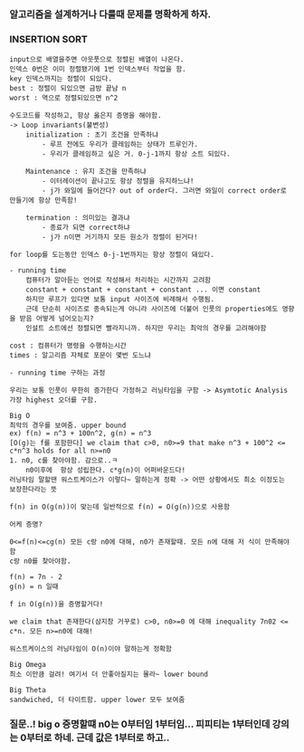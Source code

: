 ### 알고리즘을 설계하거나 다룰때 문제를 명확하게 하자.

### INSERTION SORT

    input으로 배열을주면 아웃풋으로 정렬된 배열이 나온다.
    인덱스 0번은 이미 정렬됐기에 1번 인덱스부터 작업을 함.
    key 인덱스까지는 정렬이 되있다.
    best : 정렬이 되있으면 금방 끝남 n
    worst : 역으로 정렬되있으면 n^2

    수도코드를 작성하고, 항상 옳은지 증명을 해야함.
    -> Loop invariants(불변성)
        initialization : 초기 조건을 만족하냐
            - 루프 전에도 우리가 클레임하는 상태가 트루인가.
            - 우리가 클레임하고 싶은 거. 0-j-1까지 항상 소트 되있다.

        Maintenance : 유지 조건을 만족하냐
            - 이터레이션이 끝나고도 항상 정렬을 유지하느냐!
            - j가 와일에 들어간다? out of order다. 그러면 와일이 correct order로 만들기에 항상 만족함!

        termination : 의미있는 결과냐
            - 종료가 되면 correct하냐
            - j가 n이면 거기까지 모든 원소가 정렬이 된거다!

    for loop를 도는동안 인덱스 0-j-1번까지는 항상 정렬이 돼있다.

    - running time
        컴퓨터가 알아듣는 언어로 작성해서 처리하는 시간까지 고려함
        constant + constant + constant + constant ... 이면 constant
        하지만 루프가 있다면 보통 input 사이즈에 비례해서 수행됨.
        근데 단순히 사이즈로 종속되는게 아니라 사이즈에 더불어 인풋의 properties에도 영향을 받음 어떻게 넘어오는지?
        인설트 소트에선 정렬되면 빨라지니까. 하지만 우리는 최악의 경우를 고려해야함

    cost : 컴퓨터가 명령을 수행하는시간
    times : 알고리즘 자체로 포문이 몇번 도느냐

    - running time 구하는 과정

    우리는 보통 인풋이 무한히 증가한다 가정하고 러닝타임을 구함 -> Asymtotic Analysis
    가장 highest 오더를 구함.

    Big O
    최악의 경우를 보여줌. upper bound
    ex) f(n) = n^3 + 100n^2, g(n) = n^3
    [O(g)는 f를 포함한다] we claim that c>0, n0>=9 that make n^3 + 100^2 <= c*n^3 holds for all n>=n0
    1. n0, c를 찾아야함. 감으로..ㅋ
        n0이후에  항상 성립한다. c*g(n)이 어퍼바운드다!
    러닝타임 말할땐 워스트케이스가 이렇다~ 말하는게 정확 -> 어떤 상황에서도 최소 이정도는 보장한다라는 뜻

    f(n) in O(g(n))이 맞는데 일반적으로 f(n) = O(g(n))으로 사용함

    어케 증명?

    0<=f(n)<=cg(n) 모든 c랑 n0에 대해, n0가 존재할때. 모든 n에 대해 저 식이 만족해야함
    c랑 n0를 찾아야함.

    f(n) = 7n - 2
    g(n) = n 일때

    f in O(g(n))을 증명할거다!

    we claim that 존재한다(삼지창 거꾸로) c>0, n0>=0 에 대해 inequality 7n02 <= c*n. 모든 n>=n0에 대해!

    워스트케이스의 러닝타임이 O(n)이야 말하는게 정확함

    Big Omega
    최소 이만큼 걸려! 여기서 더 안좋아질지는 몰라~ lower bound

    Big Theta
    sandwiched, 더 타이트함. upper lower 모두 보여줌

### 질문..! big o 증명할떄 n0는 0부터임 1부터임... 피피티는 1부터인데 강의는 0부터로 하네. 근데 값은 1부터로 하고..
